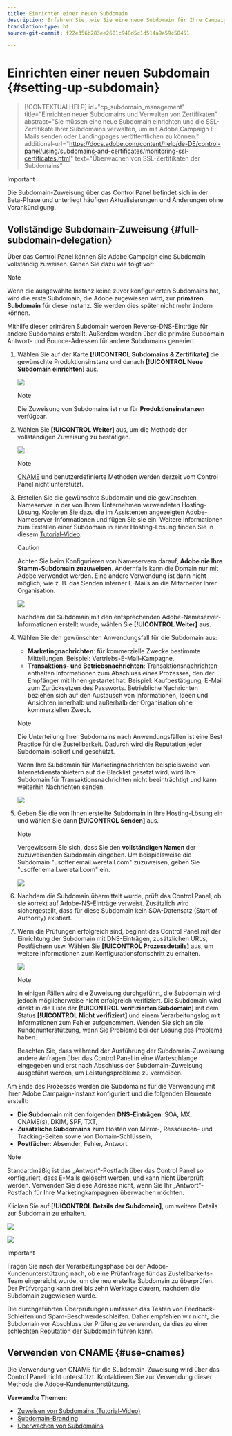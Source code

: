 ```yaml
---
title: Einrichten einer neuen Subdomain
description: Erfahren Sie, wie Sie eine neue Subdomain für Ihre Campaign-Instanz einrichten.
translation-type: ht
source-git-commit: f22e356b283ee2601c948d5c1d514a9a59c58451

---
```



# Einrichten einer neuen Subdomain {#setting-up-subdomain}

>[!CONTEXTUALHELP]
>id=&quot;cp_subdomain_management&quot;
>title=&quot;Einrichten neuer Subdomains und Verwalten von Zertifikaten&quot;
>abstract=&quot;Sie müssen eine neue Subdomain einrichten und die SSL-Zertifikate Ihrer Subdomains verwalten, um mit Adobe Campaign E-Mails senden oder Landingpages veröffentlichen zu können.&quot;
>additional-url=&quot;https://docs.adobe.com/content/help/de-DE/control-panel/using/subdomains-and-certificates/monitoring-ssl-certificates.html&quot; text=&quot;Überwachen von SSL-Zertifikaten der Subdomains&quot;

>[!IMPORTANT]
>
>Die Subdomain-Zuweisung über das Control Panel befindet sich in der Beta-Phase und unterliegt häufigen Aktualisierungen und Änderungen ohne Vorankündigung.

## Vollständige Subdomain-Zuweisung {#full-subdomain-delegation}

Über das Control Panel können Sie Adobe Campaign eine Subdomain vollständig zuweisen. Gehen Sie dazu wie folgt vor:

>[!NOTE]
>
>Wenn die ausgewählte Instanz keine zuvor konfigurierten Subdomains hat, wird die erste Subdomain, die Adobe zugewiesen wird, zur **primären Subdomain** für diese Instanz. Sie werden dies später nicht mehr ändern können.
>
>Mithilfe dieser primären Subdomain werden Reverse-DNS-Einträge für andere Subdomains erstellt. Außerdem werden über die primäre Subdomain Antwort- und Bounce-Adressen für andere Subdomains generiert.

1. Wählen Sie auf der Karte **[!UICONTROL Subdomains &amp; Zertifikate]** die gewünschte Produktionsinstanz und danach **[!UICONTROL Neue Subdomain einrichten]** aus.

   ![](assets/subdomain1.png)

   >[!NOTE]
   >
   >Die Zuweisung von Subdomains ist nur für **Produktionsinstanzen** verfügbar.

1. Wählen Sie **[!UICONTROL Weiter]** aus, um die Methode der vollständigen Zuweisung zu bestätigen.

   ![](assets/subdomain3.png)

   >[!NOTE]
   >
   >[CNAME](#use-cnames) und benutzerdefinierte Methoden werden derzeit vom Control Panel nicht unterstützt.

1. Erstellen Sie die gewünschte Subdomain und die gewünschten Nameserver in der von Ihrem Unternehmen verwendeten Hosting-Lösung. Kopieren Sie dazu die im Assistenten angezeigten Adobe-Nameserver-Informationen und fügen Sie sie ein. Weitere Informationen zum Erstellen einer Subdomain in einer Hosting-Lösung finden Sie in diesem [Tutorial-Video](https://video.tv.adobe.com/v/30175?captions=ger).

   >[!CAUTION]
   >
   >Achten Sie beim Konfigurieren von Nameservern darauf, **Adobe nie Ihre Stamm-Subdomain zuzuweisen**. Andernfalls kann die Domain nur mit Adobe verwendet werden. Eine andere Verwendung ist dann nicht möglich, wie z. B. das Senden interner E-Mails an die Mitarbeiter Ihrer Organisation.

   ![](assets/subdomain4.png)

   Nachdem die Subdomain mit den entsprechenden Adobe-Nameserver-Informationen erstellt wurde, wählen Sie **[!UICONTROL Weiter]** aus.

1. Wählen Sie den gewünschten Anwendungsfall für die Subdomain aus:

   * **Marketingnachrichten**: für kommerzielle Zwecke bestimmte Mitteilungen. Beispiel: Vertriebs-E-Mail-Kampagne.
   * **Transaktions- und Betriebsnachrichten**: Transaktionsnachrichten enthalten Informationen zum Abschluss eines Prozesses, den der Empfänger mit Ihnen gestartet hat. Beispiel: Kaufbestätigung, E-Mail zum Zurücksetzen des Passworts. Betriebliche Nachrichten beziehen sich auf den Austausch von Informationen, Ideen und Ansichten innerhalb und außerhalb der Organisation ohne kommerziellen Zweck.
   >[!NOTE]
   >
   >Die Unterteilung Ihrer Subdomains nach Anwendungsfällen ist eine Best Practice für die Zustellbarkeit. Dadurch wird die Reputation jeder Subdomain isoliert und geschützt.
   >
   >Wenn Ihre Subdomain für Marketingnachrichten beispielsweise von Internetdienstanbietern auf die Blacklist gesetzt wird, wird Ihre Subdomain für Transaktionsnachrichten nicht beeinträchtigt und kann weiterhin Nachrichten senden.

   ![](assets/subdomain5.png)

1. Geben Sie die von Ihnen erstellte Subdomain in Ihre Hosting-Lösung ein und wählen Sie dann **[!UICONTROL Senden]** aus.

   >[!NOTE]
   >
   > Vergewissern Sie sich, dass Sie den **vollständigen Namen** der zuzuweisenden Subdomain eingeben. Um beispielsweise die Subdomain &quot;usoffer.email.weretail.com&quot; zuzuweisen, geben Sie &quot;usoffer.email.weretail.com&quot; ein.

   ![](assets/subdomain6.png)

1. Nachdem die Subdomain übermittelt wurde, prüft das Control Panel, ob sie korrekt auf Adobe-NS-Einträge verweist. Zusätzlich wird sichergestellt, dass für diese Subdomain kein SOA-Datensatz (Start of Authority) existiert.

1. Wenn die Prüfungen erfolgreich sind, beginnt das Control Panel mit der Einrichtung der Subdomain mit DNS-Einträgen, zusätzlichen URLs, Postfächern usw. Wählen Sie **[!UICONTROL Prozessdetails]** aus, um weitere Informationen zum Konfigurationsfortschritt zu erhalten.

   ![](assets/subdomain7.png)

   >[!NOTE]
   >
   >In einigen Fällen wird die Zuweisung durchgeführt, die Subdomain wird jedoch möglicherweise nicht erfolgreich verifiziert. Die Subdomain wird direkt in die Liste der **[!UICONTROL verifizierten Subdomain]** mit dem Status **[!UICONTROL Nicht verifiziert]** und einem Verarbeitungslog mit Informationen zum Fehler aufgenommen. Wenden Sie sich an die Kundenunterstützung, wenn Sie Probleme bei der Lösung des Problems haben.
   >
   >Beachten Sie, dass während der Ausführung der Subdomain-Zuweisung andere Anfragen über das Control Panel in eine Warteschlange eingegeben und erst nach Abschluss der Subdomain-Zuweisung ausgeführt werden, um Leistungsprobleme zu vermeiden.

Am Ende des Prozesses werden die Subdomains für die Verwendung mit Ihrer Adobe Campaign-Instanz konfiguriert und die folgenden Elemente erstellt:

* **Die Subdomain** mit den folgenden **DNS-Einträgen**: SOA, MX, CNAME(s), DKIM, SPF, TXT,
* **Zusätzliche Subdomains** zum Hosten von Mirror-, Ressourcen- und Tracking-Seiten sowie von Domain-Schlüsseln,
* **Postfächer**: Absender, Fehler, Antwort.

>[!NOTE]
>
>Standardmäßig ist das „Antwort“-Postfach über das Control Panel so konfiguriert, dass E-Mails gelöscht werden, und kann nicht überprüft werden. Verwenden Sie diese Adresse nicht, wenn Sie Ihr „Antwort“-Postfach für Ihre Marketingkampagnen überwachen möchten.


Klicken Sie auf **[!UICONTROL Details der Subdomain]**, um weitere Details zur Subdomain zu erhalten.

![](assets/subdomain_details_general.png)

![](assets/subdomains_details_senderinfo.png)

>[!IMPORTANT]
>
>Fragen Sie nach der Verarbeitungsphase bei der Adobe-Kundenunterstützung nach, ob eine Prüfanfrage für das Zustellbarkeits-Team eingereicht wurde, um die neu erstellte Subdomain zu überprüfen. Der Prüfvorgang kann drei bis zehn Werktage dauern, nachdem die Subdomain zugewiesen wurde.
>
>Die durchgeführten Überprüfungen umfassen das Testen von Feedback-Schleifen und Spam-Beschwerdeschleifen. Daher empfehlen wir nicht, die Subdomain vor Abschluss der Prüfung zu verwenden, da dies zu einer schlechten Reputation der Subdomain führen kann.

## Verwenden von CNAME {#use-cnames}

Die Verwendung von CNAME für die Subdomain-Zuweisung wird über das Control Panel nicht unterstützt. Kontaktieren Sie zur Verwendung dieser Methode die Adobe-Kundenunterstützung.

**Verwandte Themen:**

* [Zuweisen von Subdomains (Tutorial-Video)](https://docs.adobe.com/content/help/en/campaign-learn/campaign-standard-tutorials/administrating/control-panel/subdomain-delegation.html)
* [Subdomain-Branding](../../subdomains-certificates/using/subdomains-branding.md)
* [Überwachen von Subdomains](../../subdomains-certificates/using/monitoring-subdomains.md)